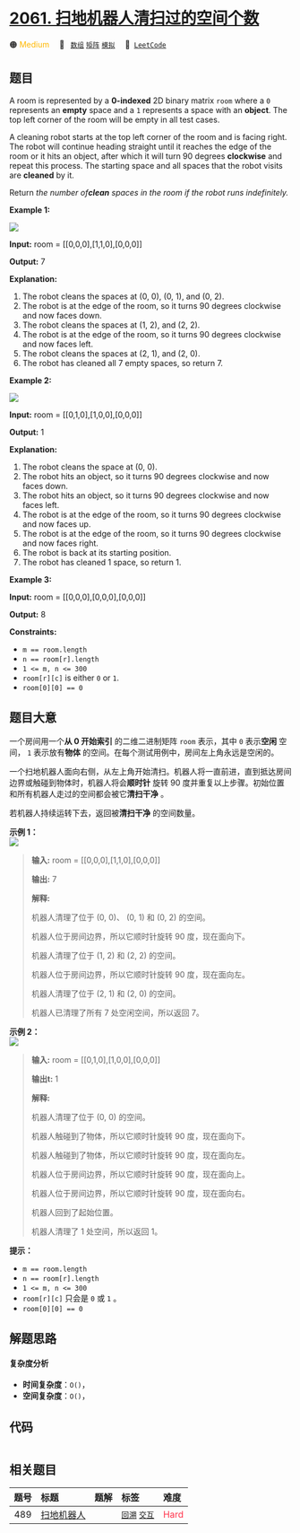 # [2061. 扫地机器人清扫过的空间个数](https://leetcode.com/problems/number-of-spaces-cleaning-robot-cleaned)

🟠 <font color=#ffb800>Medium</font>&emsp; 🔖&ensp; [`数组`](/tag/array.md) [`矩阵`](/tag/matrix.md) [`模拟`](/tag/simulation.md)&emsp; 🔗&ensp;[`LeetCode`](https://leetcode.com/problems/number-of-spaces-cleaning-robot-cleaned)

## 题目

A room is represented by a **0-indexed** 2D binary matrix `room` where a `0`
represents an **empty** space and a `1` represents a space with an **object**.
The top left corner of the room will be empty in all test cases.

A cleaning robot starts at the top left corner of the room and is facing
right. The robot will continue heading straight until it reaches the edge of
the room or it hits an object, after which it will turn 90 degrees
**clockwise** and repeat this process. The starting space and all spaces that
the robot visits are **cleaned** by it.

Return _the number of**clean** spaces in the room if the robot runs
indefinitely._



**Example 1:**

![](https://fastly.jsdelivr.net/gh/doocs/leetcode@main/solution/2000-2099/2061.Number%20of%20Spaces%20Cleaning%20Robot%20Cleaned/images/image-20211101204703-1.png)



**Input:** room = [[0,0,0],[1,1,0],[0,0,0]]

**Output:** 7

**Explanation:**

  1. ​​​​​​​The robot cleans the spaces at (0, 0), (0, 1), and (0, 2).
  2. The robot is at the edge of the room, so it turns 90 degrees clockwise and now faces down.
  3. The robot cleans the spaces at (1, 2), and (2, 2).
  4. The robot is at the edge of the room, so it turns 90 degrees clockwise and now faces left.
  5. The robot cleans the spaces at (2, 1), and (2, 0).
  6. The robot has cleaned all 7 empty spaces, so return 7.

**Example 2:**

![](https://fastly.jsdelivr.net/gh/doocs/leetcode@main/solution/2000-2099/2061.Number%20of%20Spaces%20Cleaning%20Robot%20Cleaned/images/image-20211101204736-2.png)



**Input:** room = [[0,1,0],[1,0,0],[0,0,0]]

**Output:** 1

**Explanation:**

  1. The robot cleans the space at (0, 0).
  2. The robot hits an object, so it turns 90 degrees clockwise and now faces down.
  3. The robot hits an object, so it turns 90 degrees clockwise and now faces left.
  4. The robot is at the edge of the room, so it turns 90 degrees clockwise and now faces up.
  5. The robot is at the edge of the room, so it turns 90 degrees clockwise and now faces right.
  6. The robot is back at its starting position.
  7. The robot has cleaned 1 space, so return 1.

**Example 3:**

**Input:** room = [[0,0,0],[0,0,0],[0,0,0]]

**Output:** 8​​​​​​​





**Constraints:**

  * `m == room.length`
  * `n == room[r].length`
  * `1 <= m, n <= 300`
  * `room[r][c]` is either `0` or `1`.
  * `room[0][0] == 0`


## 题目大意

一个房间用一个**从 0 开始索引** 的二维二进制矩阵 `room` 表示，其中 `0` 表示**空闲** 空间， `1` 表示放有**物体**
的空间。在每个测试用例中，房间左上角永远是空闲的。

一个扫地机器人面向右侧，从左上角开始清扫。机器人将一直前进，直到抵达房间边界或触碰到物体时，机器人将会**顺时针** 旋转 90
度并重复以上步骤。初始位置和所有机器人走过的空间都会被它**清扫干净** 。

若机器人持续运转下去，返回被**清扫干净** 的空间数量。



**示例 1：**  
![](https://fastly.jsdelivr.net/gh/doocs/leetcode@main/solution/2000-2099/2061.Number%20of%20Spaces%20Cleaning%20Robot%20Cleaned/images/image-20211101204703-1.png)

> 
> 
> 
> 
> 
> **输入:** room = [[0,0,0],[1,1,0],[0,0,0]]
> 
> **输出:** 7
> 
> **解释:**
> 
> 机器人清理了位于 (0, 0)、 (0, 1) 和 (0, 2) 的空间。
> 
> 机器人位于房间边界，所以它顺时针旋转 90 度，现在面向下。
> 
> 机器人清理了位于 (1, 2) 和 (2, 2) 的空间。
> 
> 机器人位于房间边界，所以它顺时针旋转 90 度，现在面向左。
> 
> 机器人清理了位于 (2, 1) 和 (2, 0) 的空间。
> 
> 机器人已清理了所有 7 处空闲空间，所以返回 7。
> 
> 

**示例 2：**  
![](https://fastly.jsdelivr.net/gh/doocs/leetcode@main/solution/2000-2099/2061.Number%20of%20Spaces%20Cleaning%20Robot%20Cleaned/images/image-20211101204736-2.png)

> 
> 
> 
> 
> 
> **输入:** room = [[0,1,0],[1,0,0],[0,0,0]]
> 
> **输出t:** 1
> 
> **解释:**
> 
> 机器人清理了位于 (0, 0) 的空间。
> 
> 机器人触碰到了物体，所以它顺时针旋转 90 度，现在面向下。
> 
> 机器人触碰到了物体，所以它顺时针旋转 90 度，现在面向左。
> 
> 机器人位于房间边界，所以它顺时针旋转 90 度，现在面向上。
> 
> 机器人位于房间边界，所以它顺时针旋转 90 度，现在面向右。
> 
> 机器人回到了起始位置。
> 
> 机器人清理了 1 处空间，所以返回 1。
> 
> 



**提示：**

  * `m == room.length`
  * `n == room[r].length`
  * `1 <= m, n <= 300`
  * `room[r][c]` 只会是 `0` 或 `1` 。
  * `room[0][0] == 0`


## 解题思路

#### 复杂度分析

- **时间复杂度**：`O()`，
- **空间复杂度**：`O()`，

## 代码

```javascript

```

## 相关题目

<!-- prettier-ignore -->
| 题号 | 标题 | 题解 | 标签 | 难度 |
| :------: | :------ | :------: | :------ | :------ |
| 489 | [扫地机器人](https://leetcode.com/problems/robot-room-cleaner) |  |  [`回溯`](/tag/backtracking.md) [`交互`](/tag/interactive.md) | <font color=#ff334b>Hard</font> |